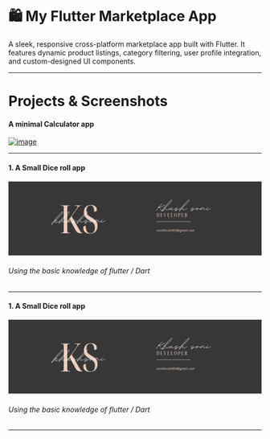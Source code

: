 # 🛍️ My Flutter Marketplace App

A sleek, responsive cross-platform marketplace app built with Flutter. It features dynamic product listings, category filtering, user profile integration, and custom-designed UI components.

---


<h1>Projects & Screenshots</h1>

<h4>A minimal Calculator app </h4>
<a href="https://github.com/Khush1009i/Flutter-Projects/tree/fa1f82ca92ee55f6c96c39e2d6319b7f0e6175d0/Project%20Folder/Calculator">
<img width="334" height="377" alt="image" src="https://github.com/user-attachments/assets/95323c41-ece5-4bcc-b754-53dbfd4dead0" />
</a>


---

<h4>1. A Small Dice roll app</h4>

[![Flutter Marketplace App](https://github.com/Khush1009i/khush1009i/blob/22059a787ea90652e918b932de24e5290dc6d464/Khush%20soni%20(1).png)](https://github.com/yourusername/flutter-marketplace-app)
<h6>Using the basic knowledge of flutter / Dart</h6>

---

<h4>1. A Small Dice roll app</h4>

[![Flutter Marketplace App](https://github.com/Khush1009i/khush1009i/blob/22059a787ea90652e918b932de24e5290dc6d464/Khush%20soni%20(1).png)](https://github.com/yourusername/flutter-marketplace-app)
<h6>Using the basic knowledge of flutter / Dart</h6>

---

